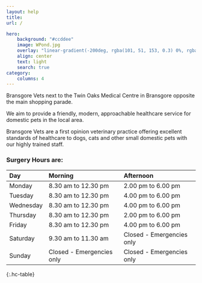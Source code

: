 ```yaml
---
layout: help
title: 
url: /

hero:
    background: "#ccddee"
    image: WPond.jpg
    overlay: "linear-gradient(-200deg, rgba(101, 51, 153, 0.3) 0%, rgba(90, 51, 153, 0.3) 53%, rgba(71, 51, 153, 0.3) 100%)"
    align: center
    text: light
    search: true
category:
    columns: 4
---
```


Bransgore Vets next to the Twin Oaks Medical Centre in Bransgore opposite the main shopping parade.

We aim to provide a friendly, modern, approachable healthcare service for domestic pets in the local area.

Bransgore Vets are a first opinion veterinary practice offering excellent standards of healthcare to dogs, cats and other small domestic pets with our highly trained staff.

### Surgery Hours are:


| Day          | Morning                   | Afternoon                 |
|:-------------|:--------------------------|:--------------------------|
| Monday       | 8.30 am to 12.30 pm       | 2.00 pm to 6.00 pm        |
| Tuesday      | 8.30 am to 12.30 pm       | 4.00 pm to 6.00 pm        |
| Wednesday    | 8.30 am to 12.30 pm       | 4.00 pm to 6.00 pm        |
| Thursday     | 8.30 am to 12.30 pm       | 2.00 pm to 6.00 pm        |
| Friday       | 8.30 am to 12.30 pm       | 4.00 pm to 6.00 pm        |
| Saturday     | 9.30 am to 11.30 am       | Closed - Emergencies only |
| Sunday       | Closed - Emergencies only | Closed - Emergencies only |
{:.hc-table}

